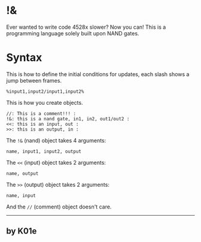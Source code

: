 # !&

Ever wanted to write code 4528x slower? Now you can!
This is a programming language solely built upon NAND gates.


# Syntax

This is how to define the initial conditions for updates, each slash shows a jump between frames.

    %input1,input2/input1,input2%

This is how you create objects.

    //: This is a comment!!! :
    !&: this is a nand gate, in1, in2, out1/out2 :
    <<: this is an input, out :
    >>: this is an output, in :

The `!&` (nand) object takes 4 arguments:
    
`name,
    input1,
    input2,
    output`

The `<<` (input) object takes 2 arguments:
    
`name,
    output`

The `>>` (output) object takes 2 arguments:
    
`name,
    input`

And the `//` (comment) object doesn't care.

-----

## by K01e